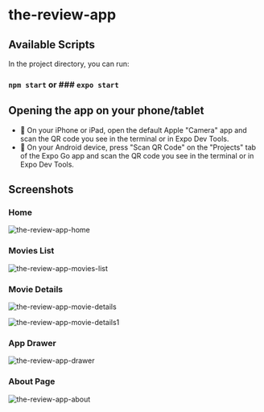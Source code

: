 # the-review-app

## Available Scripts

In the project directory, you can run:

### `npm start` or ### `expo start`

## Opening the app on your phone/tablet

- 🍎 On your iPhone or iPad, open the default Apple "Camera" app and scan the QR code you see in the terminal or in Expo Dev Tools.
- 🤖 On your Android device, press "Scan QR Code" on the "Projects" tab of the Expo Go app and scan the QR code you see in the terminal or in Expo Dev Tools.


## Screenshots

### Home
![the-review-app-home](https://user-images.githubusercontent.com/76814802/145394652-4624608d-f010-4de6-86ba-9178dd9fd60f.jpeg)

### Movies List
![the-review-app-movies-list](https://user-images.githubusercontent.com/76814802/145394707-eb7ced21-dbab-433b-b468-bb5ef200c362.jpeg)

### Movie Details
![the-review-app-movie-details](https://user-images.githubusercontent.com/76814802/145394736-8caa8fa0-bb39-4b99-a518-c159ee7e06d3.jpeg)

![the-review-app-movie-details1](https://user-images.githubusercontent.com/76814802/145394752-1d42d8c0-0011-4115-b0e2-42ba698df59b.jpeg)

### App Drawer
![the-review-app-drawer](https://user-images.githubusercontent.com/76814802/145394769-bf8d0899-f254-4658-ac99-164f9449fbef.jpeg)

### About Page
![the-review-app-about](https://user-images.githubusercontent.com/76814802/145394776-a7f0ba04-ae85-454a-8fb8-6f26a7a476b2.jpeg)